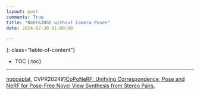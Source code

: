 ```yaml
---
layout: post
comments: True
title: "NeRF&3DGS without Camera Poses"
date: 2024-07-30 01:09:00

---
```


<!--more-->

{: class="table-of-content"}
* TOC
{:toc}

---

[noposplat](https://noposplat.github.io/), CVPR2024的[CoPoNeRF: Unifying Correspondence, Pose and NeRF for Pose-Free Novel View Synthesis from Stereo Pairs](https://cvlab-kaist.github.io/CoPoNeRF/), 
